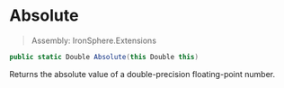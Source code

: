 ﻿

# Absolute

> Assembly: IronSphere.Extensions

```csharp
public static Double Absolute(this Double this)
```

Returns the absolute value of a double-precision floating-point number.

